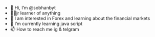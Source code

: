 - 👋 Hi, I’m @sobhanbyt
- 👨‍💻jr learner of anything
- 👀 I am interested in Forex and learning about the financial markets
- 🌱 I’m currently learning java script
- 📫 How to reach me ig & telgram


